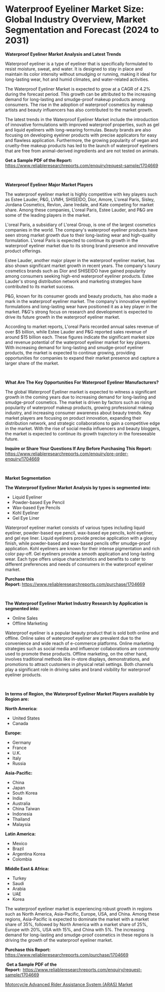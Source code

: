 <p><h1>Waterproof Eyeliner Market Size: Global Industry Overview, Market Segmentation and Forecast (2024 to 2031)</h1></p><p><strong>Waterproof Eyeliner Market Analysis and Latest Trends</strong></p>
<p><p>Waterproof eyeliner is a type of eyeliner that is specifically formulated to resist moisture, sweat, and water. It is designed to stay in place and maintain its color intensity without smudging or running, making it ideal for long-lasting wear, hot and humid climates, and water-related activities.</p><p>The Waterproof Eyeliner Market is expected to grow at a CAGR of 4.2% during the forecast period. This growth can be attributed to the increasing demand for long-lasting and smudge-proof makeup products among consumers. The rise in the adoption of waterproof cosmetics by makeup artists and beauty influencers has also contributed to the market growth.</p><p>The latest trends in the Waterproof Eyeliner Market include the introduction of innovative formulations with improved waterproof properties, such as gel and liquid eyeliners with long-wearing formulas. Beauty brands are also focusing on developing eyeliner products with precise applicators for easy and flawless application. Furthermore, the growing popularity of vegan and cruelty-free makeup products has led to the launch of waterproof eyeliners that are free from animal-derived ingredients and are not tested on animals.</p></p>
<p><strong>Get a Sample PDF of the Report:&nbsp;</strong> <a href="https://www.reliableresearchreports.com/enquiry/request-sample/1704669">https://www.reliableresearchreports.com/enquiry/request-sample/1704669</a></p>
<p>&nbsp;</p>
<p><strong>Waterproof Eyeliner Major Market Players</strong></p>
<p><p>The waterproof eyeliner market is highly competitive with key players such as Estee Lauder, P&G, LVMH, SHISEIDO, Dior, Amore, L'oreal Paris, Sisley, Jordana Cosmetics, Revlon, Jane Iredale, and Kate competing for market share. Among these companies, L'oreal Paris, Estee Lauder, and P&G are some of the leading players in the market.</p><p>L'oreal Paris, a subsidiary of L'oreal Group, is one of the largest cosmetics companies in the world. The company's waterproof eyeliner products have seen strong market growth due to their long-lasting wear and high-quality formulation. L'oreal Paris is expected to continue its growth in the waterproof eyeliner market due to its strong brand presence and innovative product offerings.</p><p>Estee Lauder, another major player in the waterproof eyeliner market, has also shown significant market growth in recent years. The company's luxury cosmetics brands such as Dior and SHISEIDO have gained popularity among consumers seeking high-end waterproof eyeliner products. Estee Lauder's strong distribution network and marketing strategies have contributed to its market success.</p><p>P&G, known for its consumer goods and beauty products, has also made a mark in the waterproof eyeliner market. The company's innovative eyeliner formulations and long-lasting wear have positioned it as a key player in the market. P&G's strong focus on research and development is expected to drive its future growth in the waterproof eyeliner market.</p><p>According to market reports, L'oreal Paris recorded annual sales revenue of over $5 billion, while Estee Lauder and P&G reported sales revenue of around $15 billion each. These figures indicate the significant market size and revenue potential of the waterproof eyeliner market for key players. With increasing demand for long-lasting and smudge-proof eyeliner products, the market is expected to continue growing, providing opportunities for companies to expand their market presence and capture a larger share of the market.</p></p>
<p>&nbsp;</p>
<p><strong>What Are The Key Opportunities For Waterproof Eyeliner Manufacturers?</strong></p>
<p><p>The global Waterproof Eyeliner market is expected to witness a significant growth in the coming years due to increasing demand for long-lasting and smudge-proof cosmetics. The market is driven by factors such as rising popularity of waterproof makeup products, growing professional makeup industry, and increasing consumer awareness about beauty trends. Key market players are focusing on product innovation, expanding their distribution network, and strategic collaborations to gain a competitive edge in the market. With the rise of social media influencers and beauty bloggers, the market is expected to continue its growth trajectory in the foreseeable future.</p></p>
<p><strong>Inquire or Share Your Questions If Any Before Purchasing This Report:</strong> <a href="https://www.reliableresearchreports.com/enquiry/pre-order-enquiry/1704669">https://www.reliableresearchreports.com/enquiry/pre-order-enquiry/1704669</a></p>
<p>&nbsp;</p>
<p><strong>Market Segmentation</strong></p>
<p><strong>The Waterproof Eyeliner Market Analysis by types is segmented into:</strong></p>
<p><ul><li>Liquid Eyeliner</li><li>Powder-based Eye Pencil</li><li>Wax-based Eye Pencils</li><li>Kohl Eyeliner</li><li>Gel Eye Liner</li></ul></p>
<p><p>Waterproof eyeliner market consists of various types including liquid eyeliner, powder-based eye pencil, wax-based eye pencils, kohl eyeliner, and gel eye liner. Liquid eyeliners provide precise application with a glossy finish, while powder-based and wax-based pencils offer smudge-proof application. Kohl eyeliners are known for their intense pigmentation and rich color pay-off. Gel eyeliners provide a smooth application and long-lasting wear. Each type offers unique characteristics and benefits to cater to different preferences and needs of consumers in the waterproof eyeliner market.</p></p>
<p><strong>Purchase this Report:&nbsp;</strong><a href="https://www.reliableresearchreports.com/purchase/1704669">https://www.reliableresearchreports.com/purchase/1704669</a></p>
<p>&nbsp;</p>
<p><strong>The Waterproof Eyeliner Market Industry Research by Application is segmented into:</strong></p>
<p><ul><li>Online Sales</li><li>Offline Marketing</li></ul></p>
<p><p>Waterproof eyeliner is a popular beauty product that is sold both online and offline. Online sales of waterproof eyeliner are prevalent due to the convenience and wide reach of e-commerce platforms. Online marketing strategies such as social media and influencer collaborations are commonly used to promote these products. Offline marketing, on the other hand, involves traditional methods like in-store displays, demonstrations, and promotions to attract customers in physical retail settings. Both channels play a significant role in driving sales and brand visibility for waterproof eyeliner products.</p></p>
<p>&nbsp;</p>
<p><strong>In terms of Region, the Waterproof Eyeliner Market Players available by Region are:</strong></p>
<p>
    <p> <strong> North America: </strong>
        <ul>
            <li>United States</li>
            <li>Canada</li>
        </ul>
        </p> 
    <p> <strong> Europe: </strong>
        <ul>
            <li>Germany</li>
            <li>France</li>
            <li>U.K.</li>
            <li>Italy</li>
            <li>Russia</li>
        </ul>
        </p> 
    <p> <strong> Asia-Pacific: </strong>
        <ul>
            <li>China</li>
            <li>Japan</li>
            <li>South Korea</li>
            <li>India</li>
            <li>Australia</li>
            <li>China Taiwan</li>
            <li>Indonesia</li>
            <li>Thailand</li>
            <li>Malaysia</li>
        </ul>
        </p> 
    <p> <strong> Latin America: </strong>
        <ul>
            <li>Mexico</li>
            <li>Brazil</li>
            <li>Argentina Korea</li>
            <li>Colombia</li>
        </ul>
        </p> 
    <p> <strong> Middle East & Africa: </strong>
        <ul>
            <li>Turkey</li>
            <li>Saudi</li>
            <li>Arabia</li>
            <li>UAE</li>
            <li>Korea</li>
        </ul>
    </p>
    </p>
<p><p>The waterproof eyeliner market is experiencing robust growth in regions such as North America, Asia-Pacific, Europe, USA, and China. Among these regions, Asia-Pacific is expected to dominate the market with a market share of 35%, followed by North America with a market share of 25%, Europe with 20%, USA with 15%, and China with 5%. The increasing demand for long-lasting and smudge-proof cosmetics in these regions is driving the growth of the waterproof eyeliner market.</p></p>
<p><strong>Purchase this Report: </strong><a href="https://www.reliableresearchreports.com/purchase/1704669">https://www.reliableresearchreports.com/purchase/1704669</a></p>
<p>&nbsp;<strong>Get a Sample PDF of the Report:&nbsp;&nbsp;</strong><a href="https://www.reliableresearchreports.com/enquiry/request-sample/1704669">https://www.reliableresearchreports.com/enquiry/request-sample/1704669</a></p>
<p><strong></strong></p>
<p><p><a href="https://simplistic-meeting-7ee.notion.site/Motorcycle-Advanced-Rider-Assistance-System-ARAS-Market-Size-Focuses-on-Market-Dynamics-In-Depth--92bc577aab034134a2320875fa681575">Motorcycle Advanced Rider Assistance System (ARAS) Market</a></p></p>
